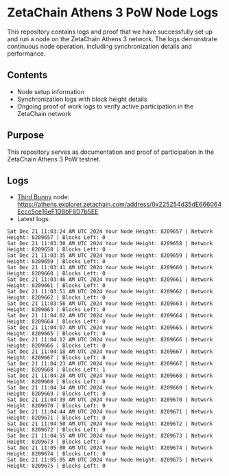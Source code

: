 # ZetaChain Athens 3 PoW Node Logs
This repository contains logs and proof that we have successfully set up and run a node on the ZetaChain Athens 3 network. The logs demonstrate continuous node operation, including synchronization details and performance.

## Contents
- Node setup information
- Synchronization logs with block height details
- Ongoing proof of work logs to verify active participation in the ZetaChain network

## Purpose
This repository serves as documentation and proof of participation in the ZetaChain Athens 3 PoW testnet.

## Logs

- [Third Bunny](https://thirdbunny.xyz/) node: https://athens.explorer.zetachain.com/address/0x225254d35dE666064Eccc5ce16eF1D8bF8D7b5EE
- Latest logs:
```
Sat Dec 21 11:03:24 AM UTC 2024 Your Node Height: 8209657 | Network Height: 8209657 | Blocks Left: 0
Sat Dec 21 11:03:30 AM UTC 2024 Your Node Height: 8209658 | Network Height: 8209658 | Blocks Left: 0
Sat Dec 21 11:03:35 AM UTC 2024 Your Node Height: 8209659 | Network Height: 8209659 | Blocks Left: 0
Sat Dec 21 11:03:41 AM UTC 2024 Your Node Height: 8209660 | Network Height: 8209660 | Blocks Left: 0
Sat Dec 21 11:03:46 AM UTC 2024 Your Node Height: 8209661 | Network Height: 8209661 | Blocks Left: 0
Sat Dec 21 11:03:51 AM UTC 2024 Your Node Height: 8209662 | Network Height: 8209662 | Blocks Left: 0
Sat Dec 21 11:03:56 AM UTC 2024 Your Node Height: 8209663 | Network Height: 8209663 | Blocks Left: 0
Sat Dec 21 11:04:02 AM UTC 2024 Your Node Height: 8209664 | Network Height: 8209664 | Blocks Left: 0
Sat Dec 21 11:04:07 AM UTC 2024 Your Node Height: 8209665 | Network Height: 8209665 | Blocks Left: 0
Sat Dec 21 11:04:12 AM UTC 2024 Your Node Height: 8209666 | Network Height: 8209666 | Blocks Left: 0
Sat Dec 21 11:04:18 AM UTC 2024 Your Node Height: 8209667 | Network Height: 8209667 | Blocks Left: 0
Sat Dec 21 11:04:23 AM UTC 2024 Your Node Height: 8209667 | Network Height: 8209668 | Blocks Left: 1
Sat Dec 21 11:04:28 AM UTC 2024 Your Node Height: 8209668 | Network Height: 8209668 | Blocks Left: 0
Sat Dec 21 11:04:34 AM UTC 2024 Your Node Height: 8209669 | Network Height: 8209669 | Blocks Left: 0
Sat Dec 21 11:04:39 AM UTC 2024 Your Node Height: 8209670 | Network Height: 8209670 | Blocks Left: 0
Sat Dec 21 11:04:44 AM UTC 2024 Your Node Height: 8209671 | Network Height: 8209671 | Blocks Left: 0
Sat Dec 21 11:04:50 AM UTC 2024 Your Node Height: 8209672 | Network Height: 8209672 | Blocks Left: 0
Sat Dec 21 11:04:55 AM UTC 2024 Your Node Height: 8209673 | Network Height: 8209673 | Blocks Left: 0
Sat Dec 21 11:05:00 AM UTC 2024 Your Node Height: 8209674 | Network Height: 8209674 | Blocks Left: 0
Sat Dec 21 11:05:05 AM UTC 2024 Your Node Height: 8209675 | Network Height: 8209675 | Blocks Left: 0
```
